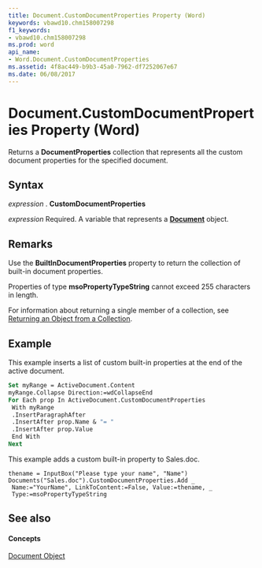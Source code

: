 ```yaml
---
title: Document.CustomDocumentProperties Property (Word)
keywords: vbawd10.chm158007298
f1_keywords:
- vbawd10.chm158007298
ms.prod: word
api_name:
- Word.Document.CustomDocumentProperties
ms.assetid: 4f8ac449-b9b3-45a0-7962-df7252067e67
ms.date: 06/08/2017
---
```



# Document.CustomDocumentProperties Property (Word)

Returns a  **DocumentProperties** collection that represents all the custom document properties for the specified document.


## Syntax

 _expression_ . **CustomDocumentProperties**

 _expression_ Required. A variable that represents a **[Document](document-object-word.md)** object.


## Remarks

Use the  **BuiltInDocumentProperties** property to return the collection of built-in document properties.

Properties of type  **msoPropertyTypeString** cannot exceed 255 characters in length.

For information about returning a single member of a collection, see [Returning an Object from a Collection](http://msdn.microsoft.com/library/28f76384-f495-9640-a7c8-10ada3fac727%28Office.15%29.aspx).


## Example

This example inserts a list of custom built-in properties at the end of the active document.


```vb
Set myRange = ActiveDocument.Content 
myRange.Collapse Direction:=wdCollapseEnd 
For Each prop In ActiveDocument.CustomDocumentProperties 
 With myRange 
 .InsertParagraphAfter 
 .InsertAfter prop.Name & "= " 
 .InsertAfter prop.Value 
 End With 
Next
```

This example adds a custom built-in property to Sales.doc.




```
thename = InputBox("Please type your name", "Name") 
Documents("Sales.doc").CustomDocumentProperties.Add _ 
 Name:="YourName", LinkToContent:=False, Value:=thename, _ 
 Type:=msoPropertyTypeString
```


## See also


#### Concepts


[Document Object](document-object-word.md)

